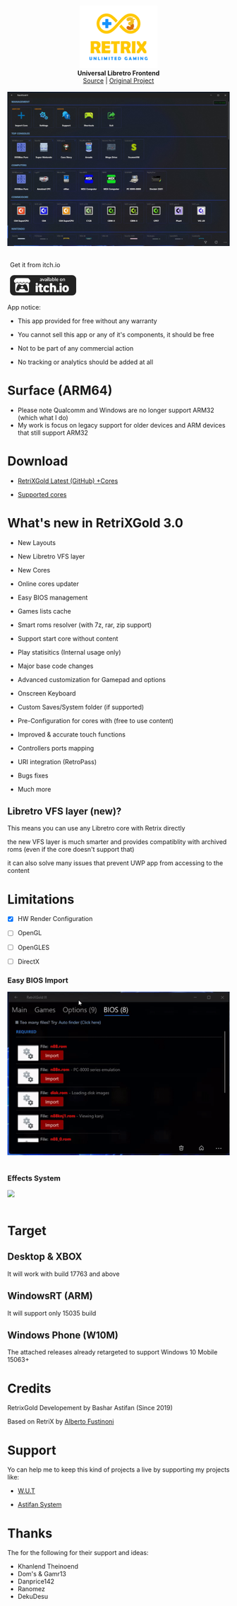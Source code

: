 <p align="center">
  <img src="assets/logo.png" width="176"><br>
  <b>Universal Libretro Frontend</b><br>
  <a href="./src">Source</a> |
  <a href="https://github.com/Aftnet/RetriX">Original Project</a> 
  <br><br>
  <img src="assets/screen.jpg"><br><br>
</p>

<p style="padding: 0px;margin-left: 6px;">Get it from itch.io</p>
<a href="https://basharast.itch.io/retrixgold">
<img src="assets/itchio.png" style="width: 150px;margin-left: 5px;border-radius: 10px;border: 1px white solid;">
</a>


App notice:

- This app provided for free without any warranty

- You cannot sell this app or any of it's components, it should be free

- Not to be part of any commercial action

- No tracking or analytics should be added at all


# Surface (ARM64)
- Please note Qualcomm and Windows are no longer support ARM32 (which what I do)
- My work is focus on legacy support for older devices and ARM devices that still support ARM32


# Download

- <a href="https://github.com/basharast/RetrixGold/releases/latest">RetriXGold Latest (GitHub) +Cores</a>

- <a href="http://retrix.astifan.online/cores.html">Supported cores</a>


# What's new in RetriXGold 3.0

- New Layouts

- New Libretro VFS layer

- New Cores

- Online cores updater

- Easy BIOS management

- Games lists cache

- Smart roms resolver (with 7z, rar, zip support)

- Support start core without content

- Play statisitics (Internal usage only)

- Major base code changes

- Advanced customization for Gamepad and options

- Onscreen Keyboard

- Custom Saves/System folder (if supported)

- Pre-Configuration for cores with (free to use content)

- Improved & accurate touch functions

- Controllers ports mapping

- URI integration (RetroPass)

- Bugs fixes

- Much more


## Libretro VFS layer (new)?

This means you can use any Libretro core with Retrix directly

the new VFS layer is much smarter and provides compatiblity with archived roms (even if the core doesn't support that)

it can also solve many issues that prevent UWP app from accessing to the content


# Limitations

- [x] HW Render Configuration
- [ ] OpenGL
- [ ] OpenGLES
- [ ] DirectX


### Easy BIOS Import
<img src="assets/EasyBIOS.gif"><br><br>


### Effects System
<img src="assets/Effects.gif"><br><br>


# Target

## Desktop & XBOX

It will work with build 17763 and above

## WindowsRT (ARM)

It will support only 15035 build

## Windows Phone (W10M)

The attached releases already retargeted to support Windows 10 Mobile 15063+

# Credits

RetrixGold Developement by Bashar Astifan (Since 2019)

Based on RetriX by <a href="https://github.com/albertofustinoni">Alberto Fustinoni</a> 


# Support

Yo can help me to keep this kind of projects a live by supporting my projects like:

- <a href="https://github.com/basharast/wut">W.U.T</a>

- <a href="https://github.com/basharast/AstifanSystem">Astifan System</a>


# Thanks

The for the following for their support and ideas:

- Khanlend Theinoend
- Dom's & Gamr13
- Danprice142 
- Ranomez
- DekuDesu
